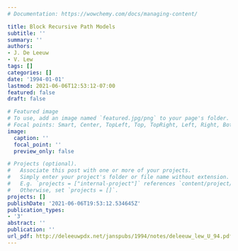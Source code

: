 ```yaml
---
# Documentation: https://wowchemy.com/docs/managing-content/

title: Block Recursive Path Models
subtitle: ''
summary: ''
authors:
- J. De Leeuw
- V. Lew
tags: []
categories: []
date: '1994-01-01'
lastmod: 2021-06-06T12:53:12-07:00
featured: false
draft: false

# Featured image
# To use, add an image named `featured.jpg/png` to your page's folder.
# Focal points: Smart, Center, TopLeft, Top, TopRight, Left, Right, BottomLeft, Bottom, BottomRight.
image:
  caption: ''
  focal_point: ''
  preview_only: false

# Projects (optional).
#   Associate this post with one or more of your projects.
#   Simply enter your project's folder or file name without extension.
#   E.g. `projects = ["internal-project"]` references `content/project/deep-learning/index.md`.
#   Otherwise, set `projects = []`.
projects: []
publishDate: '2021-06-06T19:53:12.534645Z'
publication_types:
- '3'
abstract: ''
publication: ''
url_pdf: http://deleeuwpdx.net/janspubs/1994/notes/deleeuw_lew_U_94.pdf
---
```

